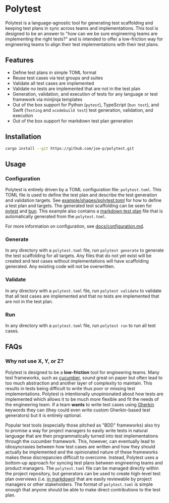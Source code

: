 # Polytest

Polytest is a language-agnostic tool for generating test scaffolding and keeping test plans in sync across teams and implementations. This tool is designed to be an answer to "how can we be sure engineering teams are implementing the right tests?" and is intended to offer a low-friction way for engineering teams to align their test implementations with their test plans.

## Features

- Define test plans in simple TOML format
- Reuse test cases via test groups and suites
- Validate all test cases are implemented
- Validate no tests are implemented that are not in the test plan
- Generation, validation, and execution of tests for any language or test framework via minijinja templates
- Out of the box support for Python (`pytest`), TypeScript (`bun test`), and Swift (`Testing` and `xcodebuild test`) test generation, validation, and execution
- Out of the box support for markdown test plan generation

## Installation

```bash
cargo install --git https://github.com/joe-p/polytest.git
```

## Usage

### Configuration

Polytest is entirely driven by a TOML configuration file: `polytest.toml`. This TOML file is used to define the test plan and describe the test generation and validation targets. See [example/shapes/polytest.toml](examples/shapes/polytest.toml) for how to define a test plan and targets. The generated test scaffolding can be seen for [pytest](examples/shapes/implementations/python/tests) and [bun](examples/shapes/implementations/bun/__tests__). This example also contains a [markdown test plan](./examples/shapes/documents/plan.md) file that is automatically generated from the `polytest.toml`.

For more information on configuration, see [docs/configuration.md](./docs/configuration.md).

### Generate

In any directory with a `polytest.toml` file, run `polytest generate` to generate the test scaffolding for all targets. Any files that do not yet exist will be created and test cases without implementations will have scaffolding generated. Any existing code will not be overwritten.

### Validate

In any directory with a `polytest.toml` file, run `polytest validate` to validate that all test cases are implemented and that no tests are implemented that are not in the test plan.

### Run

In any directory with a `polytest.toml` file, run `polytest run` to run all test cases.

## FAQs

### Why not use X, Y, or Z?

Polytest is designed to be a **low-friction** tool for engineering teams. Many test frameworks, such as [cucumber](https://cucumber.io/), sound great on paper but often lead to too much abstraction and another layer of complexity to maintain. This results in tests being difficult to write thus poor or missing test implementations. Polytest is intentionally unopinionated about how tests are implemented which allows it to be much more flexible and fit the needs of the engineering team. If a team **wants** to write test cases using [Gherkin](https://cucumber.io/docs/gherkin/reference) keywords they can (they could even write custom Gherkin-based test generators) but it is entirely optional.

Popular test tools (especially those pitched as "BDD" frameworks) also try to promise a way for project managers to easily write tests in natural language that are then programmatically turned into test implementations through the cucumber framework. This, however, can eventually lead to idiosyncrasies between how test cases are written and how they should actually be implemented and the opinionated nature of these frameworks makes these discrepancies difficult to overcome. Instead, Polytest uses a bottom-up approach for syncing test plans between engineering teams and product managers. The `polytest.toml` file can be managed directly within the project repository, but generators can be used to create high-level test plan overviews (i.e. [in markdown](./examples/shapes/documents/plan.md)) that are easily reviewable by project managers or other stakeholders. The format of `polytest.toml` is simple enough that anyone should be able to make direct contributions to the test plan.

